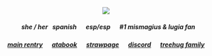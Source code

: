 <p align="center">
<img src= "https://files.catbox.moe/n0pu7a.png">

<p align="center">

##### <p align="center">⠀she / her⠀spanish⠀⠀esp/esp⠀⠀#1 mismagius & lugia fan
##### <p align="center"> [main rentry](https://rentry.co/giyuu-tomioka)⠀⠀[atabook](https://ryuvi.atabook.org/)⠀⠀[strawpage](https://greencore.straw.page)⠀⠀[discord](https://discordid.netlify.app/?id=742350316938330153)⠀⠀[treehug family](https://rentry.co/ponytownfamily)

